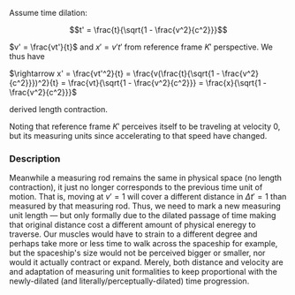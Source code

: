 Assume time dilation:

$$t' = \frac{t}{\sqrt{1 - \frac{v^2}{c^2}}}$$

$v' = \frac{vt'}{t}$ and $x' = v't'$ from reference frame $K'$ perspective. We thus have

$\rightarrow x' = \frac{vt'^2}{t} = \frac{v(\frac{t}{\sqrt{1 - \frac{v^2}{c^2}}})^2}{t} = \frac{vt}{\sqrt{1 - \frac{v^2}{c^2}}} = \frac{x}{\sqrt{1 - \frac{v^2}{c^2}}}$

derived length contraction.

Noting that reference frame $K'$ perceives itself to be traveling at velocity $0$, but its measuring units since accelerating to that speed have changed.

### Description

Meanwhile a measuring rod remains the same in physical space (no length contraction), it just no longer corresponds to the previous time unit of motion. That is, moving at $v'=1$ will cover a different distance in $\Delta t'=1$ than measured by that measuring rod. Thus, we need to mark a new measuring unit length —  but only formally due to the dilated passage of time making that original distance cost a different amount of physical eneregy to traverse. Our muscles would have to strain to a different degree and perhaps take more or less time to walk across the spaceship for example, but the spaceship's size would not be perceived bigger or smaller, nor would it actually contract or expand. Merely, both distance and velocity are and adaptation of measuring unit formalities to keep proportional with the newly-dilated (and literally/perceptually-dilated) time progression.
